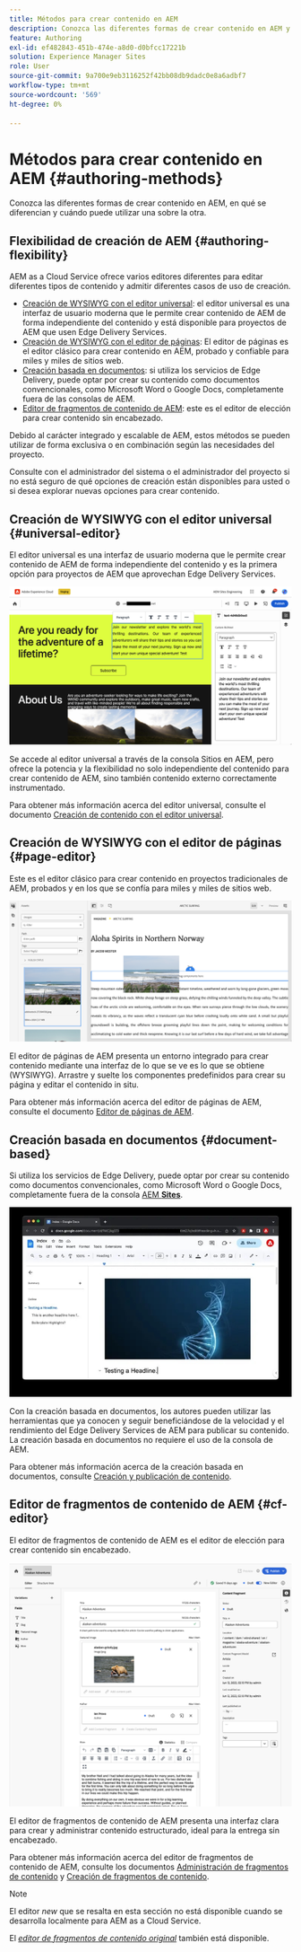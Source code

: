 ```yaml
---
title: Métodos para crear contenido en AEM
description: Conozca las diferentes formas de crear contenido en AEM y en qué se diferencian.
feature: Authoring
exl-id: ef482843-451b-474e-a8d0-d0bfcc17221b
solution: Experience Manager Sites
role: User
source-git-commit: 9a700e9eb3116252f42bb08db9dadc0e8a6adbf7
workflow-type: tm+mt
source-wordcount: '569'
ht-degree: 0%

---
```


# Métodos para crear contenido en AEM {#authoring-methods}

Conozca las diferentes formas de crear contenido en AEM, en qué se diferencian y cuándo puede utilizar una sobre la otra.

## Flexibilidad de creación de AEM {#authoring-flexibility}

AEM as a Cloud Service ofrece varios editores diferentes para editar diferentes tipos de contenido y admitir diferentes casos de uso de creación.

* [Creación de WYSIWYG con el editor universal](#universal-editor): el editor universal es una interfaz de usuario moderna que le permite crear contenido de AEM de forma independiente del contenido y está disponible para proyectos de AEM que usen Edge Delivery Services.
* [Creación de WYSIWYG con el editor de páginas](#page-editor): El editor de páginas es el editor clásico para crear contenido en AEM, probado y confiable para miles y miles de sitios web.
* [Creación basada en documentos](#document-based): si utiliza los servicios de Edge Delivery, puede optar por crear su contenido como documentos convencionales, como Microsoft Word o Google Docs, completamente fuera de las consolas de AEM.
* [Editor de fragmentos de contenido de AEM](#cf-editor): este es el editor de elección para crear contenido sin encabezado.

Debido al carácter integrado y escalable de AEM, estos métodos se pueden utilizar de forma exclusiva o en combinación según las necesidades del proyecto.

Consulte con el administrador del sistema o el administrador del proyecto si no está seguro de qué opciones de creación están disponibles para usted o si desea explorar nuevas opciones para crear contenido.

## Creación de WYSIWYG con el editor universal {#universal-editor}

El editor universal es una interfaz de usuario moderna que le permite crear contenido de AEM de forma independiente del contenido y es la primera opción para proyectos de AEM que aprovechan Edge Delivery Services.

![Editor universal](assets/authoring-methods-ue.png)

Se accede al editor universal a través de la consola Sitios en AEM, pero ofrece la potencia y la flexibilidad no solo independiente del contenido para crear contenido de AEM, sino también contenido externo correctamente instrumentado.

Para obtener más información acerca del editor universal, consulte el documento [Creación de contenido con el editor universal](/help/sites-cloud/authoring/universal-editor/authoring.md).

## Creación de WYSIWYG con el editor de páginas {#page-editor}

Este es el editor clásico para crear contenido en proyectos tradicionales de AEM, probados y en los que se confía para miles y miles de sitios web.

![Editor de páginas de AEM](assets/authoring-methods-page-editor.png)

El editor de páginas de AEM presenta un entorno integrado para crear contenido mediante una interfaz de lo que se ve es lo que se obtiene (WYSIWYG). Arrastre y suelte los componentes predefinidos para crear su página y editar el contenido in situ.

Para obtener más información acerca del editor de páginas de AEM, consulte el documento [Editor de páginas de AEM](/help/sites-cloud/authoring/page-editor/introduction.md).

## Creación basada en documentos  {#document-based}

Si utiliza los servicios de Edge Delivery, puede optar por crear su contenido como documentos convencionales, como Microsoft Word o Google Docs, completamente fuera de la consola [AEM **Sites**](/help/sites-cloud/authoring/sites-console/introduction.md).

![Edición de contenido basado en documentos](assets/authoring-methods-document.jpg)

Con la creación basada en documentos, los autores pueden utilizar las herramientas que ya conocen y seguir beneficiándose de la velocidad y el rendimiento del Edge Delivery Services de AEM para publicar su contenido. La creación basada en documentos no requiere el uso de la consola de AEM.

Para obtener más información acerca de la creación basada en documentos, consulte [Creación y publicación de contenido](/help/edge/docs/authoring.md).

## Editor de fragmentos de contenido de AEM {#cf-editor}

El editor de fragmentos de contenido de AEM es el editor de elección para crear contenido sin encabezado.

![Editor de fragmentos de contenido de AEM](assets/authoring-methods-cf-editor.png)

El editor de fragmentos de contenido de AEM presenta una interfaz clara para crear y administrar contenido estructurado, ideal para la entrega sin encabezado.

Para obtener más información acerca del editor de fragmentos de contenido de AEM, consulte los documentos [Administración de fragmentos de contenido](/help/sites-cloud/administering/content-fragments/managing.md) y [Creación de fragmentos de contenido](/help/sites-cloud/administering/content-fragments/managing.md).

>[!NOTE]
>
>El editor *new* que se resalta en esta sección no está disponible cuando se desarrolla localmente para AEM as a Cloud Service.
>
>El [*editor de fragmentos de contenido original*](/help/assets/content-fragments/content-fragments-variations.md) también está disponible.
